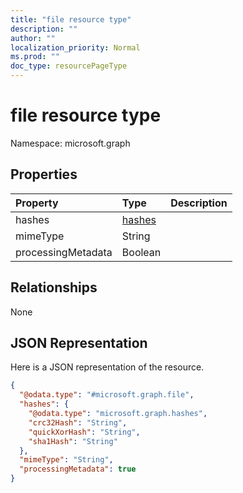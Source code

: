 ```yaml
---
title: "file resource type"
description: ""
author: ""
localization_priority: Normal
ms.prod: ""
doc_type: resourcePageType
---
```


# file resource type


Namespace: microsoft.graph



## Properties
|Property|Type|Description|
|:---|:---|:---|
|hashes|[hashes](../resources/hashes.md)||
|mimeType|String||
|processingMetadata|Boolean||

## Relationships
None

## JSON Representation
Here is a JSON representation of the resource.
<!-- {
  "blockType": "resource",
  "@odata.type": "microsoft.graph.file"
}
-->
``` json
{
  "@odata.type": "#microsoft.graph.file",
  "hashes": {
    "@odata.type": "microsoft.graph.hashes",
    "crc32Hash": "String",
    "quickXorHash": "String",
    "sha1Hash": "String"
  },
  "mimeType": "String",
  "processingMetadata": true
}
```

